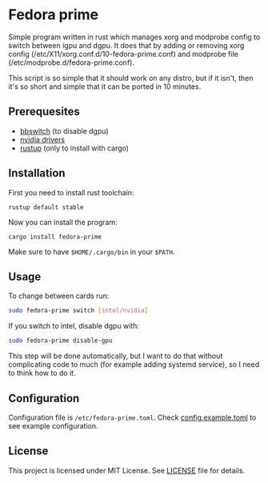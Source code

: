 # Fedora prime

Simple program written in rust which manages xorg and modprobe config to switch
between igpu and dgpu. It does that by adding or removing xorg config
(/etc/X11/xorg.conf.d/10-fedora-prime.conf) and modprobe file
(/etc/modprobe.d/fedora-prime.conf).

This script is so simple that it should work on any distro, but if it isn't, 
then it's so short and simple that it can be ported in 10 minutes.

## Prerequesites

- [bbswitch](https://github.com/Bumblebee-Project/bbswitch) (to disable dgpu)
- [nvidia drivers](https://rpmfusion.org/Howto/NVIDIA)
- [rustup](https://rustup.rs/) (only to install with cargo)

## Installation

First you need to install rust toolchain:

```
rustup default stable
```

Now you can install the program:

```
cargo install fedora-prime
```

Make sure to have `$HOME/.cargo/bin` in your `$PATH`.

## Usage

To change between cards run:

```sh
sudo fedora-prime switch [intel/nvidia]
```

If you switch to intel, disable dgpu with:

```sh
sudo fedora-prime disable-gpu
```

This step will be done automatically, but I want to do that without complicating
code to much (for example adding systemd service), so I need to think how to do
it.

## Configuration

Configuration file is `/etc/fedora-prime.toml`. Check 
[config.example.toml](config.example.toml) to see example configuration.

## License

This project is licensed under MIT License. See [LICENSE](LICENSE) file for
details.

